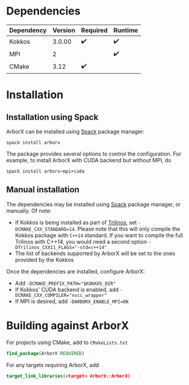 # Dependencies

Dependency | Version | Required           | Runtime
---        | ---     | ---                | ---
Kokkos     | 3.0.00  | :heavy_check_mark: | :heavy_check_mark:
MPI        | 2       |                    | :heavy_check_mark:
CMake      | 3.12    | :heavy_check_mark: |

# Installation

## Installation using Spack

ArborX can be installed using [Spack](https://github.com/spack/spack) package manager:
```shell
spack install arborx
```
The package provides several options to control the configuration. For example,
to install ArborX with CUDA backend but without MPI, do
```shell
spack install arborx~mpi+cuda
```

## Manual installation

The dependencies may be installed using [Spack](https://github.com/spack/spack)
package manager, or manually. Of note:
- If Kokkos is being installed as part of [Trilinos](https://github.com/trilinos/Trilinos),
  set `-DCMAKE_CXX_STANDARD=14`. Please note that this will only compile the
  Kokkos package with `C++14` standard. If you want to compile the full
  Trilinos with C++14, you would need a second option
  `-DTrilinos_CXX11_FLAGS="-std=c++14"`
- The list of backends supported by ArborX will be set to the ones provided by
  the Kokkos

Once the dependencies are installed, configure ArborX:
- Add `-DCMAKE_PREFIX_PATH="$KOKKOS_DIR"`
- If Kokkos' CUDA backend is enabled, add `-DCMAKE_CXX_COMPILER="nvcc_wrapper"`
- If MPI is desired, add `-DARBORX_ENABLE_MPI=ON`

# Building against ArborX

For projects using CMake, add to `CMakeLists.txt`
```CMake
find_package(ArborX REQUIRED)
```
For any targets requiring ArborX, add
```CMake
target_link_libraries(<target> ArborX::ArborX)
```
